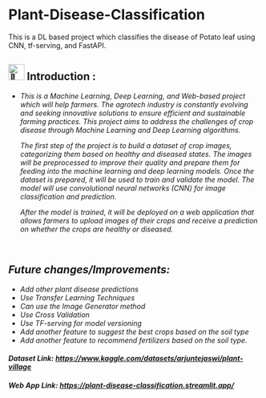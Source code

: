 # Plant-Disease-Classification

This is a DL based project which classifies the disease of Potato leaf using CNN, tf-serving, and FastAPI.

<h2><picture>
  <source srcset="https://fonts.gstatic.com/s/e/notoemoji/latest/1f331/512.webp" type="image/webp">
  <img src="https://fonts.gstatic.com/s/e/notoemoji/latest/1f331/512.gif" alt="🌱" width="32" height="32">
</picture> Introduction :</h2><i>
<ul>
<li>This is a Machine Learning, Deep Learning, and Web-based project which will help farmers. The agrotech industry is constantly evolving and seeking innovative solutions to ensure efficient and sustainable farming practices. This project aims to address the challenges of crop disease through Machine Learning and Deep Learning algorithms.

The first step of the project is to build a dataset of crop images, categorizing them based on healthy and diseased states. The images will be preprocessed to improve their quality and prepare them for feeding into the machine learning and deep learning models. Once the dataset is prepared, it will be used to train and validate the model. The model will use convolutional neural networks (CNN) for image classification and prediction.

After the model is trained, it will be deployed on a web application that allows farmers to upload images of their crops and receive a prediction on whether the crops are healthy or diseased. </li>
</ul>
<br>


## Future changes/Improvements:

- Add other plant disease predictions
- Use Transfer Learning Techniques
- Can use the Image Generator method
- Use Cross Validation
- Use TF-serving for model versioning
- Add another feature to suggest the best crops based on the soil type
- Add another feature to recommend fertilizers based on the soil type.

 #### Dataset Link: https://www.kaggle.com/datasets/arjuntejaswi/plant-village

 #### Web App Link: https://plant-disease-classification.streamlit.app/
